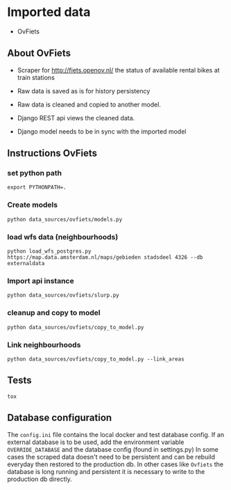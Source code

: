 Imported data
=============

* OvFiets

## About OvFiets

- Scraper for http://fiets.openov.nl/ the status of available rental bikes at train stations

- Raw data is saved as is for history persistency
- Raw data is cleaned and copied to another model.
- Django REST api views the cleaned data.
- Django model needs to be in sync with the imported model

## Instructions OvFiets

### set python path

```
export PYTHONPATH=.
```

### Create models

```
python data_sources/ovfiets/models.py
```


### load wfs data (neighbourhoods)

```
python load_wfs_postgres.py https://map.data.amsterdam.nl/maps/gebieden stadsdeel 4326 --db externaldata
```

### Import api instance
```
python data_sources/ovfiets/slurp.py
```

### cleanup and copy to model
```
python data_sources/ovfiets/copy_to_model.py
```

### Link neighbourhoods
```
python data_sources/ovfiets/copy_to_model.py --link_areas
```


## Tests
```
tox
```

## Database configuration

The `config.ini` file contains the local docker and test database config. If an external database is to be used, add the environment variable `OVERRIDE_DATABASE` and the database config (found in settings.py)
In some cases the scraped data doesn't need to be persistent and can be rebuild everyday then restored to the production db. In other cases like `Ovfiets` the database is long running and persistent it is necessary to write to the production db directly.
